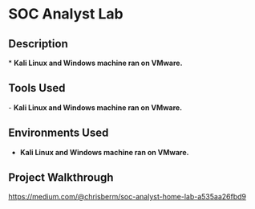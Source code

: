 # SOC Analyst Lab

<h2>Description</h2>
* <b>Kali Linux and Windows machine ran on VMware.</b>
<br />
<h2>Tools Used</h2>
- <b>Kali Linux and Windows machine ran on VMware.</b>

<h2>Environments Used </h2>

- <b>Kali Linux and Windows machine ran on VMware.</b>

<h2>Project Walkthrough</h2>

https://medium.com/@chrisberm/soc-analyst-home-lab-a535aa26fbd9

</body>
</html>
